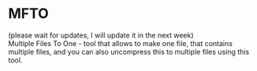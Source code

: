 # MFTO
(please wait for updates, I will update it in the next week)<br>
Multiple Files To One - tool that allows to make one file, that contains multiple files, and you can also uncompress this to multiple files using this tool.
